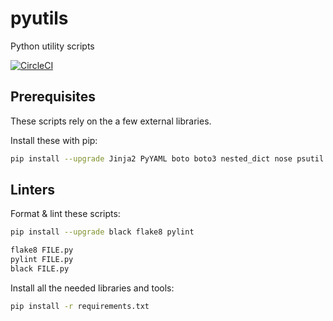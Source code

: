 # pyutils

Python utility scripts

[![CircleCI](https://circleci.com/gh/mikemadden42/pyutils.svg?style=svg)](https://circleci.com/gh/mikemadden42/pyutils)

## Prerequisites

These scripts rely on the a few external libraries.

Install these with pip:

```bash
pip install --upgrade Jinja2 PyYAML boto boto3 nested_dict nose psutil pynput pytest python-dateutil requests simplejson six slacker
```

## Linters

Format & lint these scripts:

```bash
pip install --upgrade black flake8 pylint
```

```bash
flake8 FILE.py
pylint FILE.py
black FILE.py
```

Install all the needed libraries and tools:

```bash
pip install -r requirements.txt
```


